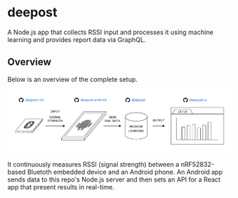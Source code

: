 # deepost
A Node.js app that collects RSSI input and processes it using machine learning and provides report data via GraphQL.

## Overview

Below is an overview of the complete setup. 

![System overview of deepost](static/overview.png?raw=true "System overview of deepost")

It continuously measures RSSI (signal strength) between a nRF52832-based Bluetoth embedded device and an Android phone. An Android app sends data to this repo's Node.js server and then sets an API for a React app that present results in real-time.
